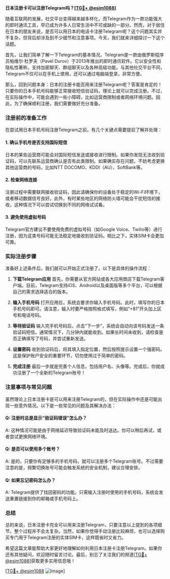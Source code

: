 **日本注册卡可以注册Telegram吗？[[TG💪+ @esim1088](https://t.me/s/esim1088)]**

随着互联网的发展，社交平台变得越来越多样化，而Telegram作为一款功能强大的即时通讯工具，早已成为许多人日常生活中不可或缺的一部分。然而，对于居住在日本的朋友来说，是否可以用日本的电话卡注册Telegram呢？这个问题其实并不复杂，但背后却涉及到不少细节和注意事项。今天，我们就来详细探讨一下这个话题。

首先，让我们简单了解一下Telegram的基本情况。Telegram是一款由俄罗斯程序员帕维尔·杜罗夫（Pavel Durov）于2013年推出的即时通讯软件。它以安全性和隐私性著称，支持加密聊天、群组聊天以及各种高级功能。与其他社交平台不同，Telegram不仅可以在手机上使用，还可以通过电脑端登录，非常方便。

那么，回到问题本身：日本的注册卡能否用来注册Telegram呢？答案是肯定的！只要你的日本手机号码能够正常接收短信验证码，理论上就可以完成注册。不过，在实际操作中，可能会遇到一些小障碍，比如运营商限制或者网络环境问题。因此，为了确保顺利注册，我们需要做好充分准备。

### 注册前的准备工作

在尝试用日本手机号码注册Telegram之前，有几个关键点需要提前了解并处理：

#### 1. **确认手机号是否支持国际短信**
   日本的某些运营商可能会对国际短信发送或接收进行限制。如果你发现无法收到验证码，可以先联系运营商确认是否有此类限制。如果确实存在问题，不妨考虑更换其他运营商的号码，比如NTT DOCOMO、KDDI（AU）、SoftBank等。

#### 2. **检查网络连接**
   注册过程中需要联网接收验证码，因此请确保你的设备处于稳定的Wi-Fi环境下，或者移动数据信号良好。此外，有时某些地区的网络防火墙可能会干扰短信的接收，这种情况下可以尝试切换到不同的网络试试看。

#### 3. **避免使用虚拟号码**
   Telegram官方建议不要使用免费的虚拟号码（如Google Voice、Twilio等）进行注册，因为这类号码可能无法稳定地接收到验证码。相比之下，实体SIM卡会更加可靠。

### 实际注册步骤

准备好上述条件后，我们就可以开始正式注册了。以下是具体的操作流程：

1. **下载Telegram应用**
   首先，你需要从官方网站或各大应用商店下载Telegram客户端。目前，Telegram支持iOS、Android以及桌面版等多个平台，可以根据自己的需求选择适合的版本。

2. **输入手机号码**
   打开应用后，系统会要求你输入手机号码。此时，填写你的日本手机号码即可。请注意，输入时要严格按照格式填写，例如“+81”开头加上区号和电话号码。

3. **等待验证码**
   输入完手机号码后，点击“下一步”，系统会自动向该号码发送一条验证码短信。通常情况下，几分钟内就能收到。如果长时间未收到，请检查是否正确填写了号码，并尝试重新发送。

4. **设置密码**
   收到验证码后，将其填入指定位置，然后按照提示设置一个强密码。这是保护账户安全的重要环节，切勿使用过于简单的密码。

5. **完成注册**
   最后一步就是完善个人信息，包括用户名、头像等。完成后，你就成功注册了一个全新的Telegram账号！

### 注意事项与常见问题

虽然理论上日本注册卡是可以用来注册Telegram的，但在实际操作中还是可能出现一些意外情况。以下是一些常见的问题及其解决办法：

#### Q: 注册时总是显示“验证码错误”怎么办？
A: 这种情况可能是由于网络延迟导致验证码未能及时送达。你可以稍后再试，或者尝试更换网络环境。

#### Q: 是否可以使用多个账号？
A: 是的，只要你有足够多的手机号码，就可以注册多个Telegram账号。不过需要注意的是，频繁切换账号可能会触发系统的安全机制，建议合理安排。

#### Q: 如果忘记密码怎么办？
A: Telegram提供了找回密码的功能。只需输入注册时使用的手机号码，系统会发送重置链接到你的邮箱或手机号码上。

### 总结

总的来说，日本注册卡完全可以用来注册Telegram，只要注意以上提到的各项细节，整个过程并不会太复杂。当然，如果你觉得手动注册比较麻烦，也可以选择购买专门用于Telegram注册的实体SIM卡，这样既省时又省力。

希望这篇文章能帮助大家更好地理解如何利用日本注册卡注册Telegram。如果你还有其他疑问，欢迎随时留言讨论。最后，别忘了关注我们的频道[[TG💪+ @esim1088](https://t.me/s/esim1088)]获取更多实用信息哦！

[[TG💪+ @esim1088](https://t.me/s/esim1088) ![Image](https://i.postimg.cc/4NQfJmqS/Snipaste-2025-05-13-00-14-12.png)]